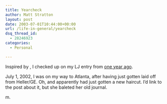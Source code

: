 ```yaml
---
title: Yearcheck
author: Matt Stratton
layout: post
date: 2003-07-01T10:44:00+00:00
url: /life-in-general/yearcheck
dsq_thread_id:
  - 28246923
categories:
  - Personal

---
```

Inspired by , I checked up on my LJ entry from <a href="http://www.livejournal.com/users/mugsy1274/2002/07/01/" target="_blank">one year ago</a>.

July 1, 2002, I was on my way to Atlanta, after having just gotten laid off from Heller/GE. Oh, and apparently had just gotten a new haircut. I&#8217;d link to the post about it, but she baleted her old journal.

m.